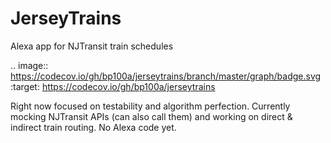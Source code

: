 # JerseyTrains
Alexa app for NJTransit train schedules

.. image:: https://codecov.io/gh/bp100a/jerseytrains/branch/master/graph/badge.svg
  :target: https://codecov.io/gh/bp100a/jerseytrains

Right now focused on testability and algorithm perfection. Currently mocking NJTransit APIs (can also call them) and working on direct & indirect train routing. No Alexa code yet.
